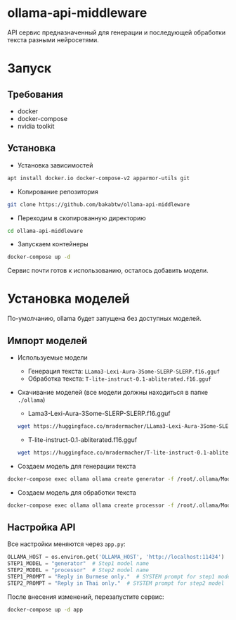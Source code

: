 # ollama-api-middleware

API сервис предназначенный для генерации и последующей обработки текста разными нейросетями.

# Запуск
## Требования
- docker
- docker-compose
- nvidia toolkit

## Установка
- Установка зависимостей
```bash
apt install docker.io docker-compose-v2 apparmor-utils git
```

- Копирование репозитория
```bash
git clone https://github.com/bakabtw/ollama-api-middleware
```

- Переходим в скопированную директорию
```bash
cd ollama-api-middleware
```

- Запускаем контейнеры
```bash
docker-compose up -d
```

Сервис почти готов к использованию, осталось добавить модели.

# Установка моделей
По-умолчанию, ollama будет запущена без доступных моделей.

## Импорт моделей
- Используемые модели
    - Генерация текста: `LLama3-Lexi-Aura-3Some-SLERP-SLERP.f16.gguf`
    - Обработка текста: `T-lite-instruct-0.1-abliterated.f16.gguf`

- Cкачивание моделей (все модели должны находиться в папке `./ollama`)
    - Lama3-Lexi-Aura-3Some-SLERP-SLERP.f16.gguf
    ```bash
    wget https://huggingface.co/mradermacher/LLama3-Lexi-Aura-3Some-SLERP-SLERP-GGUF/resolve/main/LLama3-Lexi-Aura-3Some-SLERP-SLERP.f16.gguf -O ollama/LLama3-Lexi-Aura-3Some-SLERP-SLERP.f16.gguf
    ```

    - T-lite-instruct-0.1-abliterated.f16.gguf
    ```bash
    wget https://huggingface.co/mradermacher/T-lite-instruct-0.1-abliterated-GGUF/resolve/main/T-lite-instruct-0.1-abliterated.f16.gguf -O ollama/T-lite-instruct-0.1-abliterated.f16.gguf
    ```

- Создаем модель для генерации текста
```bash
docker-compose exec ollama ollama create generator -f /root/.ollama/Modelfile-step1
```

- Создаем модель для обработки текста
```bash
docker-compose exec ollama ollama create processor -f /root/.ollama/Modelfile-step2
```

## Настройка API
Все настройки меняются через `app.py`:

```python
OLLAMA_HOST = os.environ.get('OLLAMA_HOST', 'http://localhost:11434')  # API endpoint for Ollama
STEP1_MODEL = "generator"  # Step1 model name
STEP2_MODEL = "processor"  # Step2 model name
STEP1_PROMPT = "Reply in Burmese only."  # SYSTEM prompt for step1 model
STEP2_PROMPT = "Reply in Thai only."  # SYSTEM prompt for step2 model
```

После внесения изменений, перезапустите сервис:
```bash
docker-compose up -d app
```
